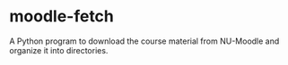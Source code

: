# moodle-fetch
A Python program to download the course material from NU-Moodle and organize it into directories.
